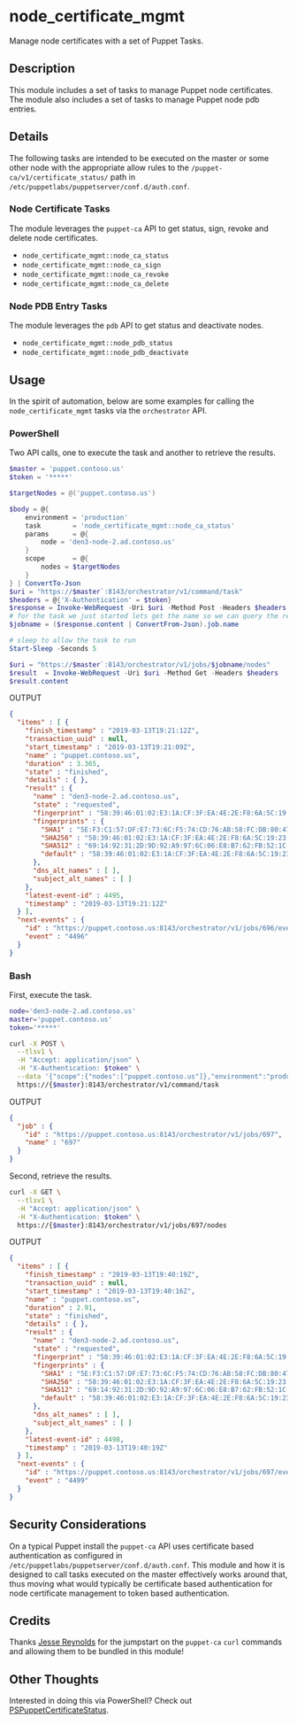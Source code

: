 
# node_certificate_mgmt
Manage node certificates with a set of Puppet Tasks.

## Description
This module includes a set of tasks to manage Puppet node certificates. The module also includes a set of tasks to manage Puppet node pdb entries.

## Details
The following tasks are intended to be executed on the master or some other node with the appropriate allow rules to the `/puppet-ca/v1/certificate_status/` path in `/etc/puppetlabs/puppetserver/conf.d/auth.conf`.

### Node Certificate Tasks
The module leverages the `puppet-ca` API to get status, sign, revoke and delete node certificates.

- `node_certificate_mgmt::node_ca_status`
- `node_certificate_mgmt::node_ca_sign`
- `node_certificate_mgmt::node_ca_revoke`
- `node_certificate_mgmt::node_ca_delete`

### Node PDB Entry Tasks
The module leverages the `pdb` API to get status and deactivate nodes.

- `node_certificate_mgmt::node_pdb_status`
- `node_certificate_mgmt::node_pdb_deactivate`

## Usage
In the spirit of automation, below are some examples for calling the `node_certificate_mgmt` tasks via the `orchestrator` API.

### PowerShell
Two API calls, one to execute the task and another to retrieve the results.
```powershell
$master = 'puppet.contoso.us'
$token = '*****'

$targetNodes = @('puppet.contoso.us')

$body = @{
    environment = 'production'
    task        = 'node_certificate_mgmt::node_ca_status'
    params      = @{
        node = 'den3-node-2.ad.contoso.us'
    }
    scope       = @{
        nodes = $targetNodes
    }
} | ConvertTo-Json
$uri = "https://$master`:8143/orchestrator/v1/command/task"
$headers = @{'X-Authentication' = $token}
$response = Invoke-WebRequest -Uri $uri -Method Post -Headers $headers -Body $body
# for the task we just started lets get the name so we can query the results
$jobname = ($response.content | ConvertFrom-Json).job.name

# sleep to allow the task to run
Start-Sleep -Seconds 5

$uri = "https://$master`:8143/orchestrator/v1/jobs/$jobname/nodes"
$result  = Invoke-WebRequest -Uri $uri -Method Get -Headers $headers
$result.content
```
OUTPUT
```json
{
  "items" : [ {
    "finish_timestamp" : "2019-03-13T19:21:12Z",
    "transaction_uuid" : null,
    "start_timestamp" : "2019-03-13T19:21:09Z",
    "name" : "puppet.contoso.us",
    "duration" : 3.365,
    "state" : "finished",
    "details" : { },
    "result" : {
      "name" : "den3-node-2.ad.contoso.us",
      "state" : "requested",
      "fingerprint" : "58:39:46:01:02:E3:1A:CF:3F:EA:4E:2E:F8:6A:5C:19:23:BA:34:7D:AB:04:74:D2:25:5F:AB:4A:66:1E:1A:03",
      "fingerprints" : {
        "SHA1" : "5E:F3:C1:57:DF:E7:73:6C:F5:74:CD:76:AB:58:FC:DB:80:47:BE:0E",
        "SHA256" : "58:39:46:01:02:E3:1A:CF:3F:EA:4E:2E:F8:6A:5C:19:23:BA:34:7D:AB:04:74:D2:25:5F:AB:4A:66:1E:1A:03",
        "SHA512" : "69:14:92:31:2D:9D:92:A9:97:6C:06:E8:B7:62:FB:52:1C:52:ED:A5:AB:7C:E3:12:06:4A:08:21:F0:E3:BA:E2:C5:BF:B1:3A:2F:44:C7:D9:E1:28:4D:AA:A8:CA:76:86:EE:5C:6E:2C:DE:FD:BB:1E:71:B2:D1:AB:DE:F3:ED:47",
        "default" : "58:39:46:01:02:E3:1A:CF:3F:EA:4E:2E:F8:6A:5C:19:23:BA:34:7D:AB:04:74:D2:25:5F:AB:4A:66:1E:1A:03"
      },
      "dns_alt_names" : [ ],
      "subject_alt_names" : [ ]
    },
    "latest-event-id" : 4495,
    "timestamp" : "2019-03-13T19:21:12Z"
  } ],
  "next-events" : {
    "id" : "https://puppet.contoso.us:8143/orchestrator/v1/jobs/696/events?start=4496",
    "event" : "4496"
  }
}
```

### Bash
First, execute the task.
```bash
node='den3-node-2.ad.contoso.us'
master='puppet.contoso.us'
token='*****'

curl -X POST \
  --tlsv1 \
  -H "Accept: application/json" \
  -H "X-Authentication: $token" \
  --data '{"scope":{"nodes":["puppet.contoso.us"]},"environment":"production","params":{"node":"den3-node-2.ad.contoso.us"},"task":"node_certificate_mgmt::node_ca_status"}' \
  https://{$master}:8143/orchestrator/v1/command/task
```
OUTPUT
```json
{
  "job" : {
    "id" : "https://puppet.contoso.us:8143/orchestrator/v1/jobs/697",
    "name" : "697"
  }
}
```
Second, retrieve the results.
```bash
curl -X GET \
  --tlsv1 \
  -H "Accept: application/json" \
  -H "X-Authentication: $token" \
  https://{$master}:8143/orchestrator/v1/jobs/697/nodes
```
OUTPUT
```json
{
  "items" : [ {
    "finish_timestamp" : "2019-03-13T19:40:19Z",
    "transaction_uuid" : null,
    "start_timestamp" : "2019-03-13T19:40:16Z",
    "name" : "puppet.contoso.us",
    "duration" : 2.91,
    "state" : "finished",
    "details" : { },
    "result" : {
      "name" : "den3-node-2.ad.contoso.us",
      "state" : "requested",
      "fingerprint" : "58:39:46:01:02:E3:1A:CF:3F:EA:4E:2E:F8:6A:5C:19:23:BA:34:7D:AB:04:74:D2:25:5F:AB:4A:66:1E:1A:03",
      "fingerprints" : {
        "SHA1" : "5E:F3:C1:57:DF:E7:73:6C:F5:74:CD:76:AB:58:FC:DB:80:47:BE:0E",
        "SHA256" : "58:39:46:01:02:E3:1A:CF:3F:EA:4E:2E:F8:6A:5C:19:23:BA:34:7D:AB:04:74:D2:25:5F:AB:4A:66:1E:1A:03",
        "SHA512" : "69:14:92:31:2D:9D:92:A9:97:6C:06:E8:B7:62:FB:52:1C:52:ED:A5:AB:7C:E3:12:06:4A:08:21:F0:E3:BA:E2:C5:BF:B1:3A:2F:44:C7:D9:E1:28:4D:AA:A8:CA:76:86:EE:5C:6E:2C:DE:FD:BB:1E:71:B2:D1:AB:DE:F3:ED:47",
        "default" : "58:39:46:01:02:E3:1A:CF:3F:EA:4E:2E:F8:6A:5C:19:23:BA:34:7D:AB:04:74:D2:25:5F:AB:4A:66:1E:1A:03"
      },
      "dns_alt_names" : [ ],
      "subject_alt_names" : [ ]
    },
    "latest-event-id" : 4498,
    "timestamp" : "2019-03-13T19:40:19Z"
  } ],
  "next-events" : {
    "id" : "https://puppet.contoso.us:8143/orchestrator/v1/jobs/697/events?start=4499",
    "event" : "4499"
  }
}
```

## Security Considerations
On a typical Puppet install the `puppet-ca` API uses certificate based authentication as configured in `/etc/puppetlabs/puppetserver/conf.d/auth.conf`. This module and how it is designed to call tasks executed on the master effectively works around that, thus moving what would typically be certificate based authentication for node certificate management to token based authentication.

## Credits

Thanks [Jesse Reynolds](https://github.com/jessereynolds) for the jumpstart on the `puppet-ca` `curl` commands and allowing them to be bundled in this module!

## Other Thoughts
Interested in doing this via PowerShell? Check out [PSPuppetCertificateStatus](https://github.com/joeycontoso/PSPuppetCertificateStatus).